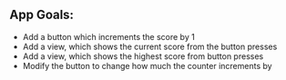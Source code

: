 ## App Goals:

- Add a button which increments the score by 1
- Add a view, which shows the current score from the button presses
- Add a view, which shows the highest score from button presses
- Modify the button to change how much the counter increments by
